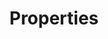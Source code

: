 ---
title: Properties
description: What is a property in NativeScript, what types of properties are available, and how to use them.
---